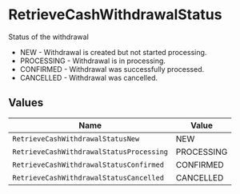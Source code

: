 # RetrieveCashWithdrawalStatus

Status of the withdrawal
* NEW - Withdrawal is created but not started processing.
* PROCESSING - Withdrawal is in processing.
* CONFIRMED - Withdrawal was successfully processed.
* CANCELLED - Withdrawal was cancelled.


## Values

| Name                                     | Value                                    |
| ---------------------------------------- | ---------------------------------------- |
| `RetrieveCashWithdrawalStatusNew`        | NEW                                      |
| `RetrieveCashWithdrawalStatusProcessing` | PROCESSING                               |
| `RetrieveCashWithdrawalStatusConfirmed`  | CONFIRMED                                |
| `RetrieveCashWithdrawalStatusCancelled`  | CANCELLED                                |